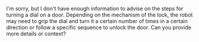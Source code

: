 I'm sorry, but I don't have enough information to advise on the steps for turning a dial on a door. Depending on the mechanism of the lock, the robot may need to grip the dial and turn it a certain number of times in a certain direction or follow a specific sequence to unlock the door. Can you provide more details or context?